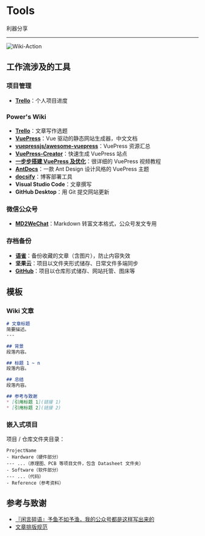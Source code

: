 # Tools

利器分享

---

![Wiki-Action](https://github.com/linyuxuanlin/Wiki-book/workflows/Wiki-Action/badge.svg)

## 工作流涉及的工具

### 项目管理
* [**Trello**](https://trello.com/b/0QeKClyr/%E4%B8%AA%E4%BA%BA%E9%A1%B9%E7%9B%AE)：个人项目进度

### Power's Wiki
* [**Trello**](https://trello.com/b/0QeKClyr/%E4%B8%AA%E4%BA%BA%E9%A1%B9%E7%9B%AE)：文章写作选题
* [**VuePress**](https://vuepress.vuejs.org/zh/)：Vue 驱动的静态网站生成器，中文文档
* [**vuepressjs/awesome-vuepress**](https://github.com/vuepressjs/awesome-vuepress)：VuePress 资源汇总
* [**VuePress-Creator**](https://zpfz.github.io/vuepress-creator/)：快速生成 VuePress 站点
* [**一步步搭建 VuePress 及优化**](https://www.bilibili.com/video/av43316513?p=1)：很详细的 VuePress 视频教程
* [**AntDocs**](http://antdocs.seeyoz.cn/)：一款 Ant Design 设计风格的 VuePress 主题
* [**docsify**](https://docsify.js.org/#/zh-cn/)：博客部署工具
* **Visual Studio Code**：文章撰写
* **GitHub Desktop**：用 Git 提交网站更新

### 微信公众号
* [**MD2WeChat**](https://linyuxuanlin.github.io/MD2WeChat/)：Markdown 转富文本格式，公众号发文专用

### 存档备份
* [**语雀**](https://www.yuque.com/collection-power)：备份收藏的文章（含图片），防止内容失效
* **坚果云**：项目以文件夹形式储存、日常文件多端同步
* [**GitHub**](https://github.com/linyuxuanlin)：项目以仓库形式储存、网站托管、图床等

## 模板

### Wiki 文章

```markdown
# 文章标题
简要描述。
---

## 背景
段落内容。

## 标题 1 ~ n
段落内容。

## 总结
段落内容。

## 参考与致谢
* [引用标题 1](链接 1)
* [引用标题 2](链接 2)
```

### 嵌入式项目
项目 / 仓库文件夹目录：
```
ProjectName
- Hardware（硬件部分）
--- ...（原理图、PCB 等项目文件，包含 Datasheet 文件夹）
- Software（软件部分）
--- ...（代码）
- Reference（参考资料）
```


## 参考与致谢
* [『闲言碎语』予鱼不如予渔，我的公众号都是这样写出来的](https://mp.weixin.qq.com/s?__biz=MzI5Nzk5MTg3MQ==&mid=2247486709&idx=1&sn=fd394016d3d97e800192743f93474def&chksm=ecade725dbda6e33976ae2af4f795bf3b7b5505c2aa22fd9dc018a88d5f22bfee80bd229220c&scene=126&sessionid=0&subscene=0&clicktime=1581573151#rd)
* [文章排版规范](post/生活方式/文章排版规范.md)
